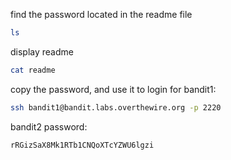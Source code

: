 find the password located in the readme file
```bash
ls
```
display readme
```bash
cat readme
```
copy the password, and use it to login for bandit1:
```bash
ssh bandit1@bandit.labs.overthewire.org -p 2220
```

bandit2 password: 
```
rRGizSaX8Mk1RTb1CNQoXTcYZWU6lgzi
```
